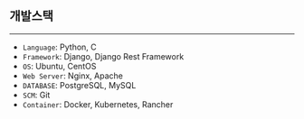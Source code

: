 ## 개발스택
---
- `Language`: Python, C
- `Framework`: Django, Django Rest Framework
- `OS`: Ubuntu, CentOS
- `Web Server`: Nginx, Apache
- `DATABASE`: PostgreSQL, MySQL
- `SCM`: Git
- `Container`: Docker, Kubernetes, Rancher  
